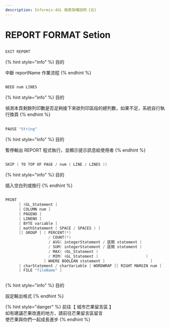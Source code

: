 ```yaml
---
description: Informix-4GL 報表架構說明《五》
---
```


# REPORT FORMAT Setion

## 

```objectivec
EXIT REPORT
```

{% hint style="info" %}
目的

中斷 reportName 作業流程
{% endhint %}

## 

```objectivec
NEED num LINES
```

{% hint style="info" %}
目的

偵測本頁剩餘列印數是否足夠接下來欲列印區段的總列數，如果不足，系統自行執行換頁
{% endhint %}

## 

```objectivec
PAUSE "String"
```

{% hint style="info" %}
目的

暫停輸出 REPORT 程式執行，並顯示提示訊息給使用者
{% endhint %}

## 

```objectivec
SKIP ( TO TOP OF PAGE / num ( LINE / LINES ))
```

{% hint style="info" %}
目的

插入空白列或換行
{% endhint %}

## 

```objectivec
PRINT
      [ 4GL_Statement ]
      [ COLUMN num ]
      [ PAGENO ]
      [ LINENO ]
      [ BYTE variable ]
      [ mathStatement ( SPACE / SPACES ) ]
      [[ GROUP ] ( PERCENT(*)
                   / COUNT(*)
                   / AVG( integerStatement / 區間 statement )
                   / SUM( integerStatement / 區間 statement )
                   / MAX( 4GL_Statement )
                   / MIM( 4GL_Statement )                     )
                 [ WHERE BOOLEAN statement ]                    ]
      [ charStatement / charVariable [ WORDWRAP ][ RIGHT MARGIN num ] ]
      [ FILE "fileName" ]
                   
```

{% hint style="info" %}
目的

設定輸出格式
{% endhint %}

{% hint style="danger" %}
前往【 城市芒果留言區 】  
如有建議芒果改進的地方，請前往芒果留言區留言  
使芒果與你們一起成長進步
{% endhint %}

